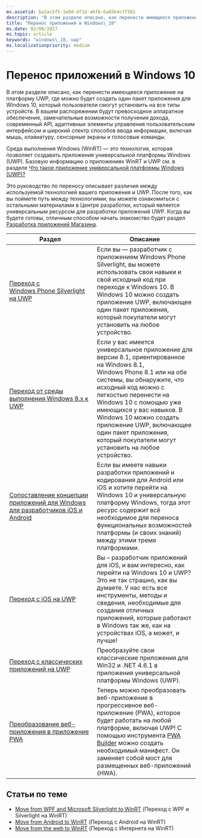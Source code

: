 ```yaml
---
ms.assetid: ba2ac5f5-1e0d-4f1d-a6f8-6a65b4cff501
description: "В этом разделе описано, как перенести имеющееся приложение на платформу UWP, где можно будет создать один пакет приложения для Windows\_10, который пользователи смогут установить на все типы устройств. В вашем распоряжении будут превосходное аппаратное обеспечение, замечательные возможности получения дохода, современный API, адаптивные элементы управления пользовательским интерфейсом и широкий спектр способов ввода информации, включая мышь, клавиатуру, сенсорные экраны и голосовые команды."
title: "Перенос приложений в Windows\_10"
ms.date: 02/08/2017
ms.topic: article
keywords: "windows\_10, uwp"
ms.localizationpriority: medium
---
```

# <a name="porting-apps-to-windows10"></a>Перенос приложений в Windows 10


В этом разделе описано, как перенести имеющееся приложение на платформу UWP, где можно будет создать один пакет приложения для Windows 10, который пользователи смогут установить на все типы устройств. В вашем распоряжении будут превосходное аппаратное обеспечение, замечательные возможности получения дохода, современный API, адаптивные элементы управления пользовательским интерфейсом и широкий спектр способов ввода информации, включая мышь, клавиатуру, сенсорные экраны и голосовые команды.

Среда выполнения Windows (WinRT) — это технология, которая позволяет создавать приложения универсальной платформы Windows (UWP). Базовую информацию о приложениях WinRT и UWP см. в разделе [Что такое приложение универсальной платформы Windows (UWP)?](https://msdn.microsoft.com/library/windows/apps/dn726767)

Это руководство по переносу описывает различия между используемой технологией вашего приложения и UWP. После того, как вы поймете путь между технологиями, вы можете ознакомиться с остальными материалами в Центре разработки, который является универсальным ресурсом для разработки приложений UWP. Когда вы будете готовы, отличным способом начать знакомство будет раздел [Разработка приложений Магазина](https://msdn.microsoft.com/library/windows/apps/dn726537).

| Раздел | Описание |
|-------|-------------|
| [Переход с Windows Phone Silverlight на UWP](wpsl-to-uwp-root.md) | Если вы — разработчик с приложением Windows Phone Silverlight, вы можете использовать свои навыки и свой исходный код при переходе к Windows 10. В Windows 10 можно создать приложение UWP, включающее один пакет приложения, который покупатели могут установить на любое устройство. |
| [Переход от среды выполнения Windows 8.x к UWP](w8x-to-uwp-root.md) | Если у вас имеется универсальное приложение для версии 8.1, ориентированное на Windows 8.1, Windows Phone 8.1 или на обе системы, вы обнаружите, что исходный код можно с легкостью перенести на Windows 10 с помощью уже имеющихся у вас навыков. В Windows 10 можно создать приложение UWP, включающее один пакет приложения, который покупатели могут установить на любое устройство. |
| [Сопоставление концепции приложений для Windows для разработчиков iOS и Android](android-ios-uwp-map.md) | Если вы имеете навыки разработки приложений и кодирования для Android или iOS и хотите перейти на Windows 10 и универсальную платформу Windows, тогда этот ресурс содержит всё необходимое для переноса функциональных возможностей платформы (и своих знаний) между этими тремя платформами. |
| [Переход с iOS на UWP](ios-to-uwp-root.md) | Вы – разработчик приложений для iOS, и вам интересно, как перейти на Windows 10 и UWP? Это не так страшно, как вы думаете. У нас есть все инструменты, методы и сведения, необходимые для создания отличных приложений, которые работают в Windows так же, как на устройствах iOS, а может, и лучше! |
| [Переход с классических приложений на UWP](desktop-to-uwp-root.md) | Преобразуйте свои классические приложения для Win32 и .NET 4.6.1 в приложения универсальной платформы Windows (UWP). |
| [Преобразование веб-приложения в приложение PWA](https://docs.microsoft.com/microsoft-edge/progressive-web-apps) | Теперь можно преобразовать веб-приложение в прогрессивное веб-приложение (PWA), которое будет работать на любой платформе, включая UWP! С помощью инструмента [PWA Builder](https://www.pwabuilder.com) можно создать необходимый манифест. Он заменяет собой мост для размещенных веб-приложений (HWA). |

## <a name="related-topics"></a>Статьи по теме

* [Move from WPF and Microsoft Silverlight to WinRT](https://msdn.microsoft.com/library/windows/apps/dn263237) (Переход с WPF и Silverlight на WinRT)
* [Move from Android to WinRT](https://msdn.microsoft.com/library/windows/apps/jj945421) (Переход с Android на WinRT)
* [Move from the web to WinRT](https://msdn.microsoft.com/library/windows/apps/hh465151) (Переход с Интернета на WinRT)
